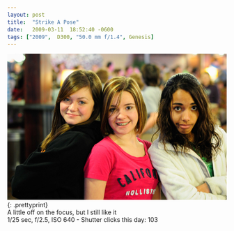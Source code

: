 ```yaml
---
layout: post
title:  "Strike A Pose"
date:   2009-03-11  18:52:40 -0600
tags: ["2009",  D300, "50.0 mm f/1.4", Genesis]
---
```

![:title](/images/2009/2009_0311_DSC3821.jpg)
{: .prettyprint}  
A little off on the focus, but I still like it  
1/25 sec, f/2.5, ISO 640 - Shutter clicks this day: 103